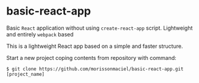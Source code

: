 # basic-react-app
Basic `React` application without using `create-react-app` script. Lightweight and entirely `webpack` based

This is a lightweight React app based on a simple and faster structure.

Start a new project coping contents from repository with command:

```
$ git clone https://github.com/morissonmaciel/basic-react-app.git [project_name]
